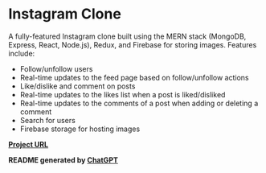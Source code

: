 <h1>Instagram Clone</h1>

A fully-featured Instagram clone built using the MERN stack (MongoDB, Express, React, Node.js), Redux, and Firebase for storing images. Features include:
- Follow/unfollow users
- Real-time updates to the feed page based on follow/unfollow actions
- Like/dislike and comment on posts
- Real-time updates to the likes list when a post is liked/disliked
- Real-time updates to the comments of a post when adding or deleting a comment
- Search for users
- Firebase storage for hosting images

**[Project URL](https://instgrmcln.vercel.app)**

**README generated by [ChatGPT](https://chat.openai.com)**
